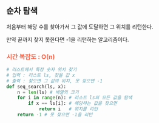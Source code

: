 ## 순차 탐색

처음부터 해당 수를 찾아가서 그 값에 도달하면 그 위치를 리턴한다.

만약 끝까지 찾지 못한다면 -1을 리턴하는 알고리즘이다.

### <span style="color:tomato">시간 복잡도 : O(n)</span>

```Python
# 리스트에서 특정 숫자 위치 찾기
# 입력 : 리스트 ls, 찾을 값 x
# 출력 : 찾으면 그 값의 위치, 못 찾으면 -1
def seq_search(ls, x):
    n = len(ls) # 배열의 크기
    for i in range(n): # 리스트 ls의 모든 값을 탐색
        if x == ls[i]: # 해당하는 값을 찾으면
            return i   # 위치를 리턴
    return -1 # 못 찾으면 -1을 리턴
```

